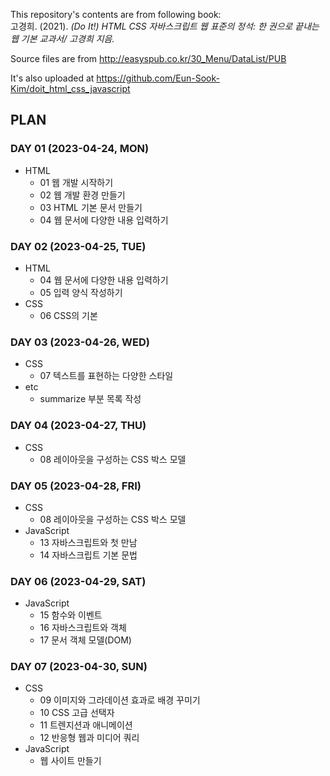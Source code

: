 This repository's contents are from following book: <br>
고경희. (2021). <i>(Do It!) HTML CSS 자바스크립트 웹 표준의 정석: 한 권으로 끝내는 웹 기본 교과서/ 고경희 지음.</i>

Source files are from http://easyspub.co.kr/30_Menu/DataList/PUB 

It's also uploaded at https://github.com/Eun-Sook-Kim/doit_html_css_javascript 



## PLAN
### DAY 01 (2023-04-24, MON) 
* HTML
    * 01 웹 개발 시작하기
    * 02 웹 개발 환경 만들기
    * 03 HTML 기본 문서 만들기
    * 04 웹 문서에 다양한 내용 입력하기

### DAY 02 (2023-04-25, TUE)
* HTML
    * 04 웹 문서에 다양한 내용 입력하기
    * 05 입력 양식 작성하기
* CSS
    * 06 CSS의 기본

### DAY 03 (2023-04-26, WED)
* CSS
    * 07 텍스트를 표현하는 다양한 스타일
* etc
    * summarize 부분 목록 작성

### DAY 04 (2023-04-27, THU)
* CSS 
    * 08 레이아웃을 구성하는 CSS 박스 모델

### DAY 05 (2023-04-28, FRI)
* CSS 
    * 08 레이아웃을 구성하는 CSS 박스 모델
* JavaScript
    * 13 자바스크립트와 첫 만남
    * 14 자바스크립트 기본 문법

### DAY 06 (2023-04-29, SAT)
* JavaScript
    * 15 함수와 이벤트
    * 16 자바스크립트와 객체
    * 17 문서 객체 모델(DOM)

### DAY 07 (2023-04-30, SUN)
* CSS
    * 09 이미지와 그라데이션 효과로 배경 꾸미기
    * 10 CSS 고급 선택자
    * 11 트렌지션과 애니메이션
    * 12 반응형 웹과 미디어 쿼리
* JavaScript
    * 웹 사이트 만들기 